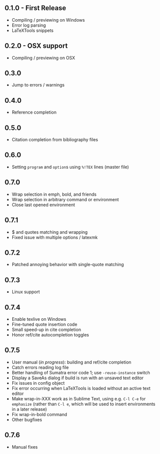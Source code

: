 ## 0.1.0 - First Release
* Compiling / previewing on Windows
* Error log parsing
* LaTeXTools snippets

## 0.2.0 - OSX support
* Compiling / previewing on OSX

## 0.3.0
* Jump to errors / warnings

## 0.4.0
* Reference completion

## 0.5.0
* Citation completion from bibliography files

## 0.6.0
* Setting `program` and `option`s using `%!TEX` lines (master file)

## 0.7.0
* Wrap selection in emph, bold, and friends
* Wrap selection in arbitrary command or environment
* Close last opened environment

## 0.7.1
* $ and quotes matching and wrapping
* Fixed issue with multiple options / latexmk

## 0.7.2
* Patched annoying behavior with single-quote matching

## 0.7.3
* Linux support

## 0.7.4
* Enable texlive on Windows
* Fine-tuned quote insertion code
* Small speed-up in cite completion
* Honor ref/cite autocompletion toggles

## 0.7.5
* User manual (*in progress*): building and ref/cite completion
* Catch errors reading log file
* Better handling of Sumatra error code 1; use `-reuse-instance` switch
* Display a SaveAs dialog if build is run with an unsaved text editor
* Fix issues in config object
* Fix error occurring when LaTeXTools is loaded without an active text editor
* Make wrap-in-XXX work as in Sublime Text, using e.g. `C-l C-e` for `emphasize` (rather than `C-l e`, which will be used to insert environments in a later release)
* Fix wrap-in-bold command
* Other bugfixes

## 0.7.6
* Manual fixes
